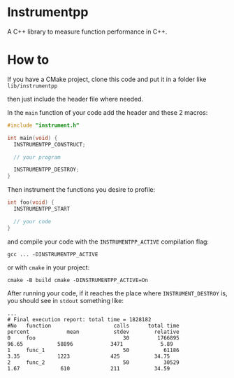 # Instrumentpp

A C++ library to measure function performance in C++.

# How to

If you have a CMake project, clone this code and put it in a folder like `lib/instrumentpp`

then just include the header file where needed.

In the `main` function of your code add the header and these 2 macros:

```c++
#include "instrument.h"

int main(void) {
  INSTRUMENTPP_CONSTRUCT;

  // your program

  INSTRUMENTPP_DESTROY;
}
```

Then instrument the functions you desire to profile:

```c++
int foo(void) {
  INSTRUMENTPP_START

  // your code
}
```

and compile your code with the `INSTRUMENTPP_ACTIVE` compilation flag:

```shell
gcc ... -DINSTRUMENTPP_ACTIVE
```

or with `cmake` in your project:

```shell
cmake -B build cmake -DINSTRUMENTPP_ACTIVE=On
```

After running your code, if it reaches the place where `INSTRUMENT_DESTROY` is, you should see in `stdout` something like:

```shell
...
# Final execution report: total time = 1828182
#No   function                    calls      total time         percent            mean           stdev        relative
0     foo                            30         1766895           96.65           58896            3471            5.89
1     func_1                         50           61186            3.35            1223             425           34.75
2     func_2                         50           30529            1.67             610             211           34.59
```
